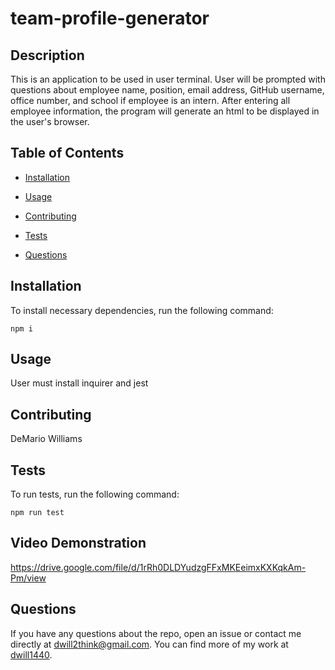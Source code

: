 # team-profile-generator


## Description

This is an application to be used in user terminal. User will be prompted with questions about employee name, position, email address, GitHub username, office number, and school if employee is an intern. After entering all employee information, the program will generate an html to be displayed in the user's browser.

## Table of Contents 

* [Installation](#installation)

* [Usage](#usage)

* [Contributing](#contributing)

* [Tests](#tests)

* [Questions](#questions)

## Installation

To install necessary dependencies, run the following command:

```
npm i
```

## Usage

User must install inquirer and jest


  
## Contributing

DeMario Williams

## Tests

To run tests, run the following command:

```
npm run test
```
## Video Demonstration

https://drive.google.com/file/d/1rRh0DLDYudzgFFxMKEeimxKXKqkAm-Pm/view

## Questions

If you have any questions about the repo, open an issue or contact me directly at dwill2think@gmail.com. You can find more of my work at [dwill1440](https://github.com/dwill1440/).

